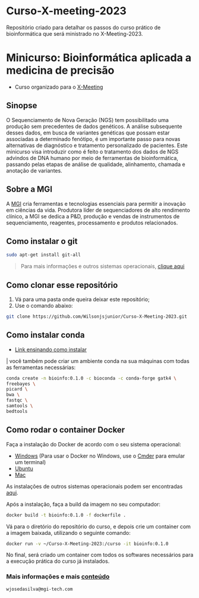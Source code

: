 # Curso-X-meeting-2023

Repositório criado para detalhar os passos do curso prático de bioinformática que será ministrado no X-Meeting-2023.

# Minicurso: Bioinformática aplicada a medicina de precisão

* Curso organizado para o [X-Meeting](https://x-meeting.com/events/2023)

## Sinopse

O Sequenciamento de Nova Geração (NGS) tem possibilitado uma produção sem precedentes de dados genéticos. A análise subsequente desses dados, em busca de variantes genéticas que possam estar associadas a determinado fenótipo, é um importante passo para novas alternativas de diagnóstico e tratamento personalizado de pacientes. Este minicurso visa introduzir como é feito o tratamento dos dados de NGS advindos de DNA humano por meio de ferramentas de bioinformática, passando pelas etapas de análise de qualidade, alinhamento, chamada e anotação de variantes.

## Sobre a MGI

A [MGI](https://en.mgi-tech.com/) cria ferramentas e tecnologias essenciais para permitir a inovação em ciências da vida. Produtora líder de sequenciadores de alto rendimento clínico, a MGI se dedica a P&D, produção e vendas de instrumentos de sequenciamento, reagentes, processamento e produtos relacionados.

## Como instalar o git

```bash
sudo apt-get install git-all
```

> Para mais informações e outros sistemas operacionais, [clique aqui](https://git-scm.com/book/pt-br/v2/Come%C3%A7ando-Instalando-o-Git)

## Como clonar esse repositório

1. Vá para uma pasta onde queira deixar este repositório;
2. Use o comando abaixo:

```bash
git clone https://github.com/Wilsonjsjunior/Curso-X-Meeting-2023.git
```

## Como instalar conda

* [Link ensinando como instalar](https://conda.io/docs/user-guide/install/index.html)

| você também pode criar um ambiente conda na sua máquinas com todas as ferramentas necessárias:

```bash
conda create -n bioinfo:0.1.0 -c bioconda -c conda-forge gatk4 \
freebayes \
picard \
bwa \
fastqc \
samtools \
bedtools
```

## Como rodar o container Docker

Faça a instalação do Docker de acordo com o seu sistema operacional:

* [Windows](https://store.docker.com/editions/community/docker-ce-desktop-windows) (Para usar o Docker no Windows, use o [Cmder](http://cmder.net/) para emular um terminal)
* [Ubuntu](https://store.docker.com/editions/community/docker-ce-server-ubuntu)
* [Mac](https://store.docker.com/editions/community/docker-ce-desktop-mac)

As instalações de outros sistemas operacionais podem ser encontradas [aqui](https://www.docker.com/community-edition).

Após a instalação, faça a build da imagem no seu computador:

```bash
docker build -t bioinfo:0.1.0 -f dockerfile .
```

Vá para o diretório do repositório do curso, e depois crie um container com a imagem baixada, utilizando o seguinte comando:

```bash
docker run -v ~/Curso-X-Meeting-2023:/curso -it bioinfo:0.1.0
```

No final, será criado um container com todos os softwares necessários para a execução prática do curso já instalados.

### Mais informações e mais [conteúdo](https://github.com/geocarvalho/snnbcourse2018)

`wjosedasilva@mgi-tech.com`
